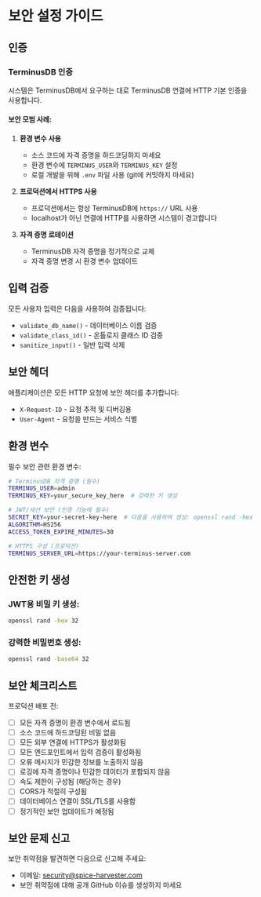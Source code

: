 # 보안 설정 가이드

## 인증

### TerminusDB 인증
시스템은 TerminusDB에서 요구하는 대로 TerminusDB 연결에 HTTP 기본 인증을 사용합니다.

#### 보안 모범 사례:

1. **환경 변수 사용**
   - 소스 코드에 자격 증명을 하드코딩하지 마세요
   - 환경 변수에 `TERMINUS_USER`와 `TERMINUS_KEY` 설정
   - 로컬 개발을 위해 `.env` 파일 사용 (git에 커밋하지 마세요)

2. **프로덕션에서 HTTPS 사용**
   - 프로덕션에서는 항상 TerminusDB에 `https://` URL 사용
   - localhost가 아닌 연결에 HTTP를 사용하면 시스템이 경고합니다

3. **자격 증명 로테이션**
   - TerminusDB 자격 증명을 정기적으로 교체
   - 자격 증명 변경 시 환경 변수 업데이트

## 입력 검증

모든 사용자 입력은 다음을 사용하여 검증됩니다:
- `validate_db_name()` - 데이터베이스 이름 검증
- `validate_class_id()` - 온톨로지 클래스 ID 검증
- `sanitize_input()` - 일반 입력 삭제

## 보안 헤더

애플리케이션은 모든 HTTP 요청에 보안 헤더를 추가합니다:
- `X-Request-ID` - 요청 추적 및 디버깅용
- `User-Agent` - 요청을 만드는 서비스 식별

## 환경 변수

필수 보안 관련 환경 변수:
```bash
# TerminusDB 자격 증명 (필수)
TERMINUS_USER=admin
TERMINUS_KEY=your_secure_key_here  # 강력한 키 생성

# JWT/세션 보안 (인증 기능에 필수)
SECRET_KEY=your-secret-key-here  # 다음을 사용하여 생성: openssl rand -hex 32
ALGORITHM=HS256
ACCESS_TOKEN_EXPIRE_MINUTES=30

# HTTPS 구성 (프로덕션)
TERMINUS_SERVER_URL=https://your-terminus-server.com
```

## 안전한 키 생성

### JWT용 비밀 키 생성:
```bash
openssl rand -hex 32
```

### 강력한 비밀번호 생성:
```bash
openssl rand -base64 32
```

## 보안 체크리스트

프로덕션 배포 전:
- [ ] 모든 자격 증명이 환경 변수에서 로드됨
- [ ] 소스 코드에 하드코딩된 비밀 없음
- [ ] 모든 외부 연결에 HTTPS가 활성화됨
- [ ] 모든 엔드포인트에서 입력 검증이 활성화됨
- [ ] 오류 메시지가 민감한 정보를 노출하지 않음
- [ ] 로깅에 자격 증명이나 민감한 데이터가 포함되지 않음
- [ ] 속도 제한이 구성됨 (해당하는 경우)
- [ ] CORS가 적절히 구성됨
- [ ] 데이터베이스 연결이 SSL/TLS를 사용함
- [ ] 정기적인 보안 업데이트가 예정됨

## 보안 문제 신고

보안 취약점을 발견하면 다음으로 신고해 주세요:
- 이메일: security@spice-harvester.com
- 보안 취약점에 대해 공개 GitHub 이슈를 생성하지 마세요